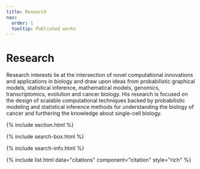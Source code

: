 ```yaml
---
title: Research
nav:
  order: 1
  tooltip: Published works
---
```


# <i class="fas fa-microscope"></i>Research

Research interests lie at the intersection of novel computational innovations and applications in biology and draw upon ideas from probabilistic graphical models, statistical inference, mathematical models, genomics, transcriptomics, evolution and cancer biology. His research is focused on the design of scalable computational techniques backed by probabilistic modeling and statistical inference methods for understanding the biology of cancer and furthering the knowledge about single-cell biology.

{% include section.html %}

{% include search-box.html %}

{% include search-info.html %}

{% include list.html data="citations" component="citation" style="rich" %}
